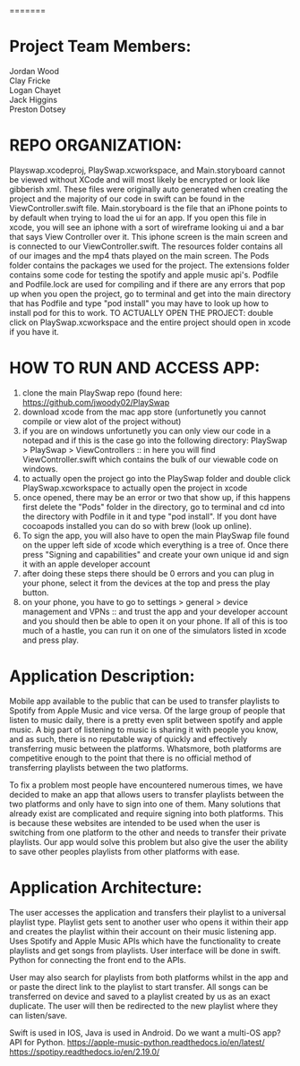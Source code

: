 =======
# Project Team Members:
Jordan Wood  
Clay Fricke  
Logan Chayet  
Jack Higgins  
Preston Dotsey  

# REPO ORGANIZATION:
Playswap.xcodeproj, PlaySwap.xcworkspace, and Main.storyboard cannot be viewed without XCode and will most likely be encrypted or look like gibberish xml. These files were originally auto generated when creating the project and the majority of our code in swift can be found in the ViewController.swift file. Main.storyboard is the file that an iPhone points to by default when trying to load the ui for an app. If you open this file in xcode, you will see an iphone with a sort of wireframe looking ui and a bar that says View Controller over it. This iphone screen is the main screen and is connected to our ViewController.swift. The resources folder contains all of our images and the mp4 thats played on the main screen. The Pods folder contains the packages we used for the project. The extensions folder contains some code for testing the spotify and apple music api's. Podfile and Podfile.lock are used for compiling and if there are any errors that pop up when you open the project, go to terminal and get into the main directory that has Podfile and type "pod install" you may have to look up how to install pod for this to work. TO ACTUALLY OPEN THE PROJECT: double click on PlaySwap.xcworkspace and the entire project should open in xcode if you have it. 


# HOW TO RUN AND ACCESS APP:
1) clone the main PlaySwap repo (found here: https://github.com/jwoody02/PlaySwap
2) download xcode from the mac app store (unfortunetly you cannot compile or view alot of the project without)
3) if you are on windows unfortunetly you can only view our code in a notepad and if this is the case go into the following directory: PlaySwap > PlaySwap > ViewControllers :: in here you will find ViewController.swift which contains the bulk of our viewable code on windows.
4) to actually open the project go into the PlaySwap folder and double click PlaySwap.xcworkspace to actually open the project in xcode
5) once opened, there may be an error or two that show up, if this happens first delete the "Pods" folder in the directory, go to terminal and cd into the directory with Podfile in it and type "pod install". If you dont have cocoapods installed you can do so with brew (look up online). 
6) To sign the app, you will also have to open the main PlaySwap file found on the upper left side of xcode which everything is a tree of. Once there press "Signing and capabilities" and create your own unique id and sign it with an apple developer account
7) after doing these steps there should be 0 errors and you can plug in your phone, select it from the devices at the top and press the play button.
8) on your phone, you have to go to settings > general > device management and VPNs :: and trust the app and your developer account and you should then be able to open it on your phone. If all of this is too much of a hastle, you can run it on one of the simulators listed in xcode and press play.


# Application Description:

Mobile app available to the public that can be used to transfer playlists to Spotify from Apple Music and vice versa. Of the large group of people that listen to music daily, there is a pretty even split between spotify and apple music. A big part of listening to music is sharing it with people you know, and as such, there is no reputable way of quickly and effectively transferring music between the platforms. Whatsmore, both platforms are competitive enough to the point that there is no official method of transferring playlists between the two platforms.

To fix a problem most people have encountered numerous times, we have decided to make an app that allows users to transfer playlists between the two platforms and only have to sign into one of them. Many solutions that already exist are complicated and require signing into both platforms. This is because these websites are intended to be used when the user is switching from one platform to the other and needs to transfer their private playlists. Our app would solve this problem but also give the user the ability to save other peoples playlists from other platforms with ease.

# Application Architecture:

The user accesses the application and transfers their playlist to a universal playlist type. Playlist gets sent to another user who opens it within their app and creates the playlist within their account on their music listening app. Uses Spotify and Apple Music APIs which have the functionality to create playlists and get songs from playlists. 
User interface will be done in swift. Python for connecting the front end to the APIs.

User may also search for playlists from both platforms whilst in the app and or paste the direct link to the playlist to start transfer. All songs can be transferred on device and saved to a playlist created by us as an exact duplicate. The user will then be redirected to the new playlist where they can listen/save.

Swift is used in IOS, Java is used in Android. Do we want a multi-OS app?
API for Python.
https://apple-music-python.readthedocs.io/en/latest/
https://spotipy.readthedocs.io/en/2.19.0/
